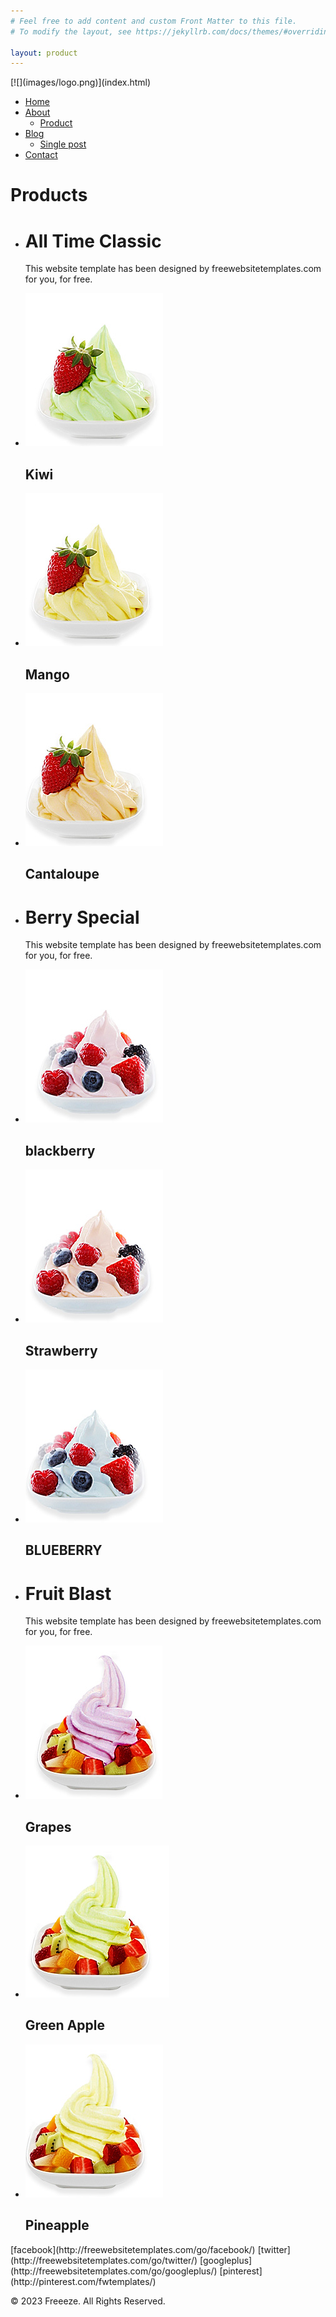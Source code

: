 ```yaml
---
# Feel free to add content and custom Front Matter to this file.
# To modify the layout, see https://jekyllrb.com/docs/themes/#overriding-theme-defaults

layout: product
---
```

<div id="page">

<div id="header">

<div>[![](images/logo.png)](index.html)

*   [Home](/index.html)
*   [About](/about.html)
    *   [Product](/product.html)
*   [Blog](/blog.html)
    *   [Single post](/singlepost.html)
*   [Contact](/contact.html)

</div>

</div>

<div id="body">

<div class="header">

<div>

# Products

</div>

</div>

<div>

*   # All Time Classic

    This website template has been designed by freewebsitetemplates.com for you, for free.

*   ![](images/kiwi.jpg)

    ## Kiwi

*   ![](images/mango.jpg)

    ## Mango

*   ![](images/cantaloupe.jpg)

    ## Cantaloupe

*   # Berry Special

    This website template has been designed by freewebsitetemplates.com for you, for free.

*   ![](images/blackberry.jpg)

    ## blackberry

*   ![](images/strawberry.jpg)

    ## Strawberry

*   ![](images/blueberry.jpg)

    ## BLUEBERRY

*   # Fruit Blast

    This website template has been designed by freewebsitetemplates.com for you, for free.

*   ![](images/grapes.jpg)

    ## Grapes

*   ![](images/green-apple.jpg)

    ## Green Apple

*   ![](images/pineapple.jpg)

    ## Pineapple

</div>

</div>

<div id="footer">

<div>

<div class="connect">[facebook](http://freewebsitetemplates.com/go/facebook/) [twitter](http://freewebsitetemplates.com/go/twitter/) [googleplus](http://freewebsitetemplates.com/go/googleplus/) [pinterest](http://pinterest.com/fwtemplates/)</div>

© 2023 Freeeze. All Rights Reserved.

</div>

</div>

</div>